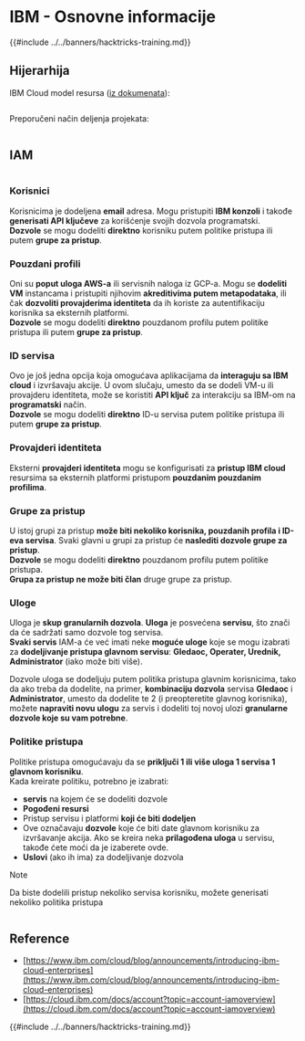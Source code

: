 # IBM - Osnovne informacije

{{#include ../../banners/hacktricks-training.md}}

## Hijerarhija

IBM Cloud model resursa ([iz dokumenata](https://www.ibm.com/blog/announcement/introducing-ibm-cloud-enterprises/)):

<figure><img src="../../images/image (225).png" alt=""><figcaption></figcaption></figure>

Preporučeni način deljenja projekata:

<figure><img src="../../images/image (239).png" alt=""><figcaption></figcaption></figure>

## IAM

<figure><img src="../../images/image (266).png" alt=""><figcaption></figcaption></figure>

### Korisnici

Korisnicima je dodeljena **email** adresa. Mogu pristupiti **IBM konzoli** i takođe **generisati API ključeve** za korišćenje svojih dozvola programatski.\
**Dozvole** se mogu dodeliti **direktno** korisniku putem politike pristupa ili putem **grupe za pristup**.

### Pouzdani profili

Oni su **poput uloga AWS-a** ili servisnih naloga iz GCP-a. Mogu se **dodeliti VM** instancama i pristupiti njihovim **akreditivima putem metapodataka**, ili čak **dozvoliti provajderima identiteta** da ih koriste za autentifikaciju korisnika sa eksternih platformi.\
**Dozvole** se mogu dodeliti **direktno** pouzdanom profilu putem politike pristupa ili putem **grupe za pristup**.

### ID servisa

Ovo je još jedna opcija koja omogućava aplikacijama da **interaguju sa IBM cloud** i izvršavaju akcije. U ovom slučaju, umesto da se dodeli VM-u ili provajderu identiteta, može se koristiti **API ključ** za interakciju sa IBM-om na **programatski** način.\
**Dozvole** se mogu dodeliti **direktno** ID-u servisa putem politike pristupa ili putem **grupe za pristup**.

### Provajderi identiteta

Eksterni **provajderi identiteta** mogu se konfigurisati za **pristup IBM cloud** resursima sa eksternih platformi pristupom **pouzdanim pouzdanim profilima**.

### Grupe za pristup

U istoj grupi za pristup **može biti nekoliko korisnika, pouzdanih profila i ID-eva servisa**. Svaki glavni u grupi za pristup će **naslediti dozvole grupe za pristup**.\
**Dozvole** se mogu dodeliti **direktno** pouzdanom profilu putem politike pristupa.\
**Grupa za pristup ne može biti član** druge grupe za pristup.

### Uloge

Uloga je **skup granularnih dozvola**. **Uloga** je posvećena **servisu**, što znači da će sadržati samo dozvole tog servisa.\
**Svaki servis** IAM-a će već imati neke **moguće uloge** koje se mogu izabrati za **dodeljivanje pristupa glavnom servisu**: **Gledaoc, Operater, Urednik, Administrator** (iako može biti više).

Dozvole uloga se dodeljuju putem politika pristupa glavnim korisnicima, tako da ako treba da dodelite, na primer, **kombinaciju dozvola** servisa **Gledaoc** i **Administrator**, umesto da dodelite te 2 (i preopteretite glavnog korisnika), možete **napraviti novu ulogu** za servis i dodeliti toj novoj ulozi **granularne dozvole koje su vam potrebne**.

### Politike pristupa

Politike pristupa omogućavaju da se **priključi 1 ili više uloga 1 servisa 1 glavnom korisniku**.\
Kada kreirate politiku, potrebno je izabrati:

- **servis** na kojem će se dodeliti dozvole
- **Pogođeni resursi**
- Pristup servisu i platformi **koji će biti dodeljen**
- Ove označavaju **dozvole** koje će biti date glavnom korisniku za izvršavanje akcija. Ako se kreira neka **prilagođena uloga** u servisu, takođe ćete moći da je izaberete ovde.
- **Uslovi** (ako ih ima) za dodeljivanje dozvola

> [!NOTE]
> Da biste dodelili pristup nekoliko servisa korisniku, možete generisati nekoliko politika pristupa

<figure><img src="../../images/image (248).png" alt=""><figcaption></figcaption></figure>

## Reference

- [https://www.ibm.com/cloud/blog/announcements/introducing-ibm-cloud-enterprises](https://www.ibm.com/cloud/blog/announcements/introducing-ibm-cloud-enterprises)
- [https://cloud.ibm.com/docs/account?topic=account-iamoverview](https://cloud.ibm.com/docs/account?topic=account-iamoverview)

{{#include ../../banners/hacktricks-training.md}}
